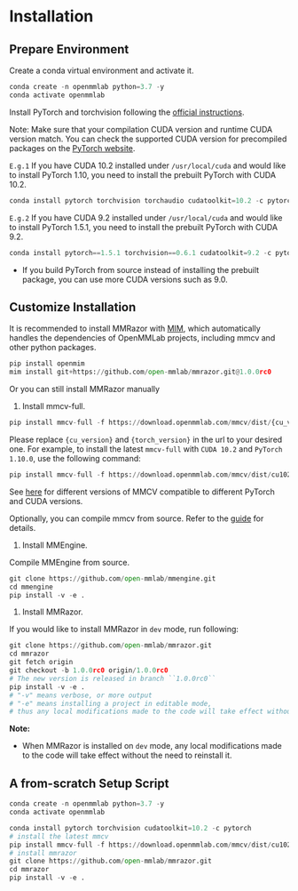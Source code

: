 # Installation

## Prepare Environment

Create a conda virtual environment and activate it.

```Python
conda create -n openmmlab python=3.7 -y
conda activate openmmlab
```

Install PyTorch and torchvision following the [official instructions](https://pytorch.org/).

Note: Make sure that your compilation CUDA version and runtime CUDA version match. You can check the supported CUDA version for precompiled packages on the [PyTorch website](https://pytorch.org/).

`E.g.1` If you have CUDA 10.2 installed under `/usr/local/cuda` and would like to install PyTorch 1.10, you need to install the prebuilt PyTorch with CUDA 10.2.

```Python
conda install pytorch torchvision torchaudio cudatoolkit=10.2 -c pytorch
```

`E.g.2` If you have CUDA 9.2 installed under `/usr/local/cuda` and would like to install PyTorch 1.5.1, you need to install the prebuilt PyTorch with CUDA 9.2.

```Python
conda install pytorch==1.5.1 torchvision==0.6.1 cudatoolkit=9.2 -c pytorch
```

- If you build PyTorch from source instead of installing the prebuilt package, you can use more CUDA versions such as 9.0.

## Customize Installation

It is recommended to install MMRazor with [MIM](https://github.com/open-mmlab/mim), which automatically handles the dependencies of OpenMMLab projects, including mmcv and other python packages.

```Python
pip install openmim
mim install git+https://github.com/open-mmlab/mmrazor.git@1.0.0rc0
```

Or you can still install MMRazor manually

1. Install mmcv-full.

```Python
pip install mmcv-full -f https://download.openmmlab.com/mmcv/dist/{cu_version}/{torch_version}/index.html
```

Please replace `{cu_version}` and `{torch_version}` in the url to your desired one. For example, to install the latest `mmcv-full` with `CUDA 10.2` and `PyTorch 1.10.0`, use the following command:

```Python
pip install mmcv-full -f https://download.openmmlab.com/mmcv/dist/cu102/torch1.10.0/index.html
```

See [here](https://github.com/open-mmlab/mmcv#installation) for different versions of MMCV compatible to different PyTorch and CUDA versions.

Optionally, you can compile mmcv from source. Refer to the [guide](https://github.com/open-mmlab/mmcv#installation) for details.

1. Install MMEngine.

Compile MMEngine from source.

```Python
git clone https://github.com/open-mmlab/mmengine.git
cd mmengine
pip install -v -e .
```

1. Install MMRazor.

If you would like to install MMRazor in `dev` mode, run following:

```Python
git clone https://github.com/open-mmlab/mmrazor.git
cd mmrazor
git fetch origin
git checkout -b 1.0.0rc0 origin/1.0.0rc0
# The new version is released in branch ``1.0.0rc0``
pip install -v -e .
# "-v" means verbose, or more output
# "-e" means installing a project in editable mode,
# thus any local modifications made to the code will take effect without reinstallation.
```

**Note:**

- When MMRazor is installed on `dev` mode, any local modifications made to the code will take effect without the need to reinstall it.

## A from-scratch Setup Script

```Python
conda create -n openmmlab python=3.7 -y
conda activate openmmlab

conda install pytorch torchvision cudatoolkit=10.2 -c pytorch
# install the latest mmcv
pip install mmcv-full -f https://download.openmmlab.com/mmcv/dist/cu102/torch1.10.0/index.html
# install mmrazor
git clone https://github.com/open-mmlab/mmrazor.git
cd mmrazor
pip install -v -e .
```
